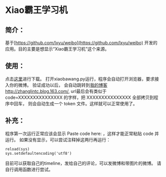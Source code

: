 Xiao霸王学习机
==========

## 简介：
基于[https://github.com/lxyu/weibo](https://github.com/lxyu/weibo)
开发的应用。目的主要是想显示“Xiao霸王学习机”这个来源。

## 使用：
点击[这里](https://github.com/zhanglintc/xiaobawang/releases)进行下载。
打开xiaobawang.py运行，程序会自动打开浏览器，要求接入你的微博。
验证成功以后， 会自动跳转到[我的博客](http://zhanglintc.blog.163.com/)http://zhanglintc.blog.163.com/,
url最后会有类似于 code=XXXXXXXXXXXXXXX 的字样，把 XXXXXXXXXXXXXXX 全部拷贝到程序中回车，
则会自动生成一个 token 文件。这样就可以正常使用了。

## 补充：
程序第一次运行正常应该会显示 Paste code here: ，这样才能正常粘贴 code 并运行。
如果没有显示，可以尝试注释掉这两行再运行：

    reload(sys)
    sys.setdefaultencoding('utf8')

目前可以获取自己的timeline，发给自己的评论，可以发微博和带图片的微博。
请自行调用函数进行尝试。